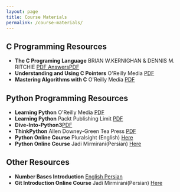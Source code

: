 ```yaml
---
layout: page
title: Course Materials
permalink: /course-materials/
---
```


## C Programming Resources
* **The C Programing Language** BRIAN W.KERNIGHAN & DENNIS M. RITCHIE <a href="../static_files/materials/The_C Programing_Language.pdf">PDF  </a> <a href="../static_files/materials/C_Answer_Book.pdf">AnswersPDF</a>
* **Understanding and Using C Pointers** O'Reilly Media <a href="../static_files/materials/Richard Reese-Understanding and Using C Pointers-O'Reilly Media (2013).pdf">PDF</a>
* **Mastering Algorithms with C** O'Reilly Media <a href="../static_files/materials/Kyle Loudon-Mastering Algorithms with C, 3rd Edition  -O'Reilly Media (1999).pdf">PDF</a>


## Python Programming Resources
* **Learning Python** O'Reilly Media <a href="../static_files/materials/Mark Lutz-Learning Python-O'Reilly (2009).pdf">PDF</a>
* **Learning Python** Packt Publishing Limit <a href="../static_files/materials/Learning Python.pdf">PDF</a>  
* **Dive-Into-Python3**<a href="../static_files/materials/dive-into-python3.pdf">PDF</a>
* **ThinkPython** Allen Downey-Green Tea Press <a href="../static_files/materials/thinkpython2.pdf">PDF</a>
* **Python Online Course** Pluralsight (English) <a href="https://p30download.com/fa/entry/49434/">Here</a>
* **Python Online Course** Jadi Mirmirani(Persian) <a href="https://gotoclass.ir/courses/آموزش-پایتون/">Here</a>

## Other Resources
* **Number Bases Introduction** <a href="https://www.computerhope.com/jargon/b/binary.htm">English </a> <a href="http://www.khuisf.ac.ir/prof/images/Uploaded_files/Bases%20in%20numeral%20system[6833271].PDF"> Persian</a> 
* **Git Introduction Online Course** Jadi Mirmirani(Persian) <a href="https://faradars.org/courses/fvgit9609-managed-distributed-edition-using-git">Here</a> 